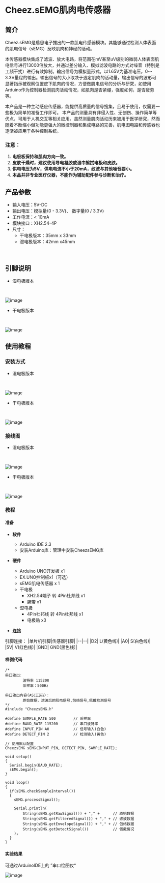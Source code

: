 # Cheez.sEMG肌肉电传感器

## 简介

Cheez.sEMG是启思电子推出的一款肌电传感器模块。其能够通过检测人体表面的肌电信号（sEMG）反映肌肉和神经的活动。

本传感器模块集成了滤波、放大电路，将范围在mV甚至uV级别的微弱人体表面肌电信号进行13000倍放大，并通过差分输入、模拟滤波电路的方式对噪音（特别是工频干扰）进行有效抑制。输出信号为模拟量形式，以1.65V为基准电压，0～3.3V量程的输出。输出信号的大小取决于选定肌肉的活动量，输出信号的波形可显著指示被观察位置皮下肌肉的情况，方便做肌电信号的分析与研究，如使用Arduino作为控制器检测肌肉活动情况，如肌肉是否紧绷，强度如何，是否疲劳等。

本产品是一种主动感应传感器，能提供高质量的信号搜集，且易于使用，仅需要一些极为简单的准备工作即可。 本产品的测量具有非侵入性、无创伤、操作简单等优点，可用于人机交互等相关应用。虽然测量肌肉活动历来被用于医学研究，然而随着不断缩小但功能更强大的微控制器和集成电路的完善，肌电图电路和传感器也逐渐被应用于各种控制系统。


### 注意：

1. **电极板保持和肌肉方向一致。**
2. **皮肤干燥时，建议使用导电凝胶或湿巾擦拭电极和皮肤。**
3. **供电电压为5V，供电电流不小于20mA，纹波与其他噪音要小。**
4. **本品并非专业医疗仪器，不能作为辅助配件参与诊断和治疗。**

## 产品参数

- 输入电压：5V-DC
- 输出电压：模拟量(0 - 3.3V)、 数字量(0 / 3.3V)
- 工作电流：< 10mA
- 模块接口：XH2.54-4P  
- 尺寸：
  - 干电极版本：35mm x 33mm
  - 湿电极版本：42mm x45mm

<br/>

## 引脚说明
* 湿电极版本
<br/>

![image](./img/cheezsEMG_1.png)
* 干电极版本
<br/>

![image](./img/HellozsEMG_1.png)
## 使用教程

### 安装方式

* 湿电极版本
<br/>

![image](./img/cheezsEMG_2.png)
* 干电极版本
<br/>

![image](./img/HellozsEMG_2.png)
<br/>

### 接线图 
* 湿电极版本
<br/>

![image](./img/cheezsEMG_3.png)
* 干电极版本
<br/>

![image](./img/HellozsEMG_3.png) 
<br/>

### 教程

#### 准备

- **软件** 
  * Arduino IDE 2.3
  * 安装Arduino库：管理中安装CheezsEMG库 
  
- **硬件**
  - Arduino UNO开发板 x1
  - EX.UNO控制板x1（可选）
  - sEMG肌电传感器 x 1
  - 干电极 
    - XH2.54端子 转 4Pin杜邦线 x1
    - 腕带 x1   
  - 湿电极
    - 4Pin杜邦线 转 4Pin杜邦线 x1
    - 电极贴 x3

- **连接** 

引脚连接： 
|单片机引脚|传感器引脚|
|--|--|
|D2| L(黄色线)|
|A0| S(白色线)|
|5V| V(红色线)|
|GND| GND(黑色线)|


#### 样例代码

```c_cpp
/* 
串口输出:
        波特率 115200
        采样率：500Hz 

串口输出内容(ASCII码)：
        原始数据，滤波后的肌电信号,包络信号,佩戴检测信号
*/
#include "CheezsEMG.h"

#define SAMPLE_RATE 500        // 采样率
#define BAUD_RATE 115200       // 串口波特率
#define INPUT_PIN A0           // 信号输入(白色)
#define DETECT_PIN 2           // 检测输入(黄色)
 
// 使用默认配置  
CheezsEMG sEMG(INPUT_PIN, DETECT_PIN, SAMPLE_RATE);  

void setup() 
{
  Serial.begin(BAUD_RATE);
  sEMG.begin();  
}  

void loop() 
{   
  if(sEMG.checkSampleInterval())
  {
    sEMG.processSignal();  

    Serial.println(
        String(sEMG.getRawSignal()) + "," +      // 原始数据
        String(sEMG.getFilteredSignal()) + "," + // 滤波数据
        String(sEMG.getEnvelopeSignal()) + "," + // 包络数据
        String(sEMG.getDetectSignal())           // 佩戴情况
    );
  }
} 
```

#### 实验结果

可通过ArduinoIDE上的 ”串口绘图仪“ 
<br/>
 
![image](./img/ArduinoPlot.png) 

<br/>
